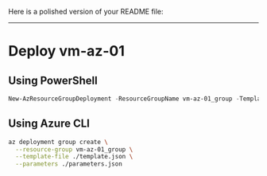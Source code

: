 Here is a polished version of your README file:

---

# Deploy vm-az-01

## Using PowerShell

```powershell
New-AzResourceGroupDeployment -ResourceGroupName vm-az-01_group -TemplateFile ./template.json -TemplateParameterFile ./parameters.json
```

## Using Azure CLI

```bash
az deployment group create \
  --resource-group vm-az-01_group \
  --template-file ./template.json \
  --parameters ./parameters.json
```
